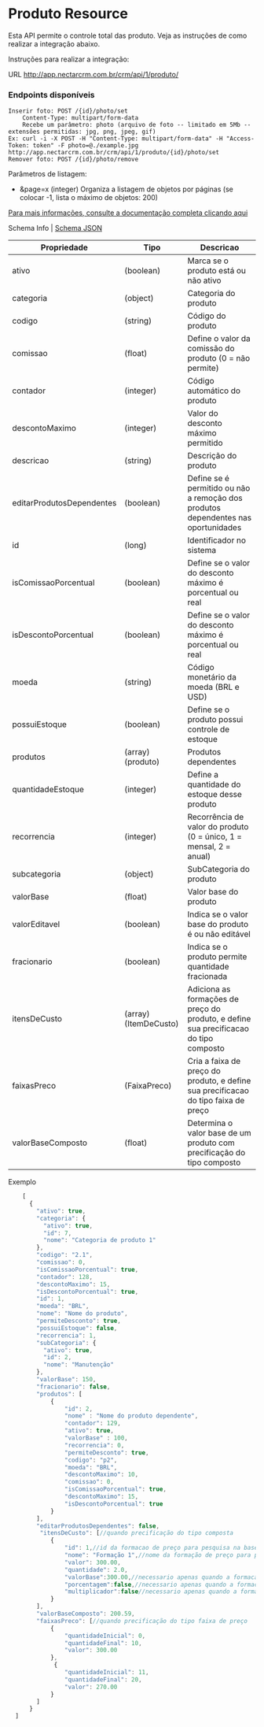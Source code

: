 # Produto Resource

Esta API permite o controle total das produto. Veja as instruções de como realizar a integração abaixo.

Instruções para realizar a integração:

URL
http://app.nectarcrm.com.br/crm/api/1/produto/

### Endpoints disponíveis
    Inserir foto: POST /{id}/photo/set
        Content-Type: multipart/form-data
        Recebe um parâmetro: photo (arquivo de foto -- limitado em 5Mb -- extensões permitidas: jpg, png, jpeg, gif)
    Ex: curl -i -X POST -H "Content-Type: multipart/form-data" -H "Access-Token: token" -F photo=@./example.jpg  http://app.nectarcrm.com.br/crm/api/1/produto/{id}/photo/set
    Remover foto: POST /{id}/photo/remove

Parâmetros de listagem:
* &page=x (integer) Organiza a listagem de objetos por páginas (se colocar -1, lista o máximo de objetos: 200)

[Para mais informações, consulte a documentação completa clicando aqui](http://docs.nectarcrm.apiary.io)

Schema Info | [Schema JSON](schema.json)

Propriedade | Tipo | Descricao
------------ | ------------- | -------------
ativo | (boolean) | Marca se o produto está ou não ativo
categoria | (object) | Categoria do produto
codigo | (string) | Código do produto
comissao | (float) | Define o valor da comissão do produto (0 = não permite)
contador | (integer) | Código automático do produto
descontoMaximo | (integer) | Valor do desconto máximo permitido
descricao | (string) | Descrição do produto
editarProdutosDependentes | (boolean) | Define se é permitido ou não a remoção dos produtos dependentes nas oportunidades
id | (long) | Identificador no sistema
isComissaoPorcentual | (boolean) | Define se o valor do desconto máximo é porcentual ou real
isDescontoPorcentual | (boolean) | Define se o valor do desconto máximo é porcentual ou real
moeda | (string) | Código monetário da moeda (BRL e USD)
possuiEstoque | (boolean) | Define se o produto possui controle de estoque
produtos | (array)(produto) | Produtos dependentes
quantidadeEstoque | (integer) | Define a quantidade do estoque desse produto
recorrencia | (integer) | Recorrência de valor do produto (0 = único, 1 = mensal, 2 = anual)
subcategoria | (object) | SubCategoria do produto
valorBase | (float) | Valor base do produto
valorEditavel | (boolean) | Indica se o valor base do produto é ou não editável
fracionario | (boolean) | Indica se o produto permite quantidade fracionada
itensDeCusto | (array)(ItemDeCusto) | Adiciona as formações de preço do produto, e define sua precificacao do tipo composto
faixasPreco | (FaixaPreco) | Cria a faixa de preço do produto, e define sua precificacao do tipo faixa de preço
valorBaseComposto | (float) | Determina o valor base de um produto com precificação do tipo composto

Exemplo
```js
    [
      {
        "ativo": true,
        "categoria": {
          "ativo": true,
          "id": 7,
          "nome": "Categoria de produto 1"
        },
        "codigo": "2.1",
        "comissao": 0,
        "isComissaoPorcentual": true,
        "contador": 128,
        "descontoMaximo": 15,
        "isDescontoPorcentual": true,
        "id": 1,
        "moeda": "BRL",
        "nome": "Nome do produto",
        "permiteDesconto": true,
        "possuiEstoque": false,
        "recorrencia": 1,
        "subCategoria": {
          "ativo": true,
          "id": 2,
          "nome": "Manutenção"
        },
        "valorBase": 150,
        "fracionario": false,
        "produtos": [
            {
                "id": 2,
                "nome" : "Nome do produto dependente",
                "contador": 129,
                "ativo": true,
                "valorBase" : 100,
                "recorrencia": 0,
                "permiteDesconto": true,
                "codigo": "p2",
                "moeda": "BRL",
                "descontoMaximo": 10,
                "comissao": 0,
                "isComissaoPorcentual": true,
                "descontoMaximo": 15,
                "isDescontoPorcentual": true
            }
        ],
        "editarProdutosDependentes": false,
         "itensDeCusto": [//quando precificação do tipo composta
            {
                "id": 1,//id da formacao de preço para pesquisa na base
                "nome": "Formação 1",//nome da formação de preço para pesquisa na base
                "valor": 300.00,
                "quantidade": 2.0,
                "valorBase":300.00,//necessario apenas quando a formacao de preço nao for encontrada na base, será criada.
                "porcentagem":false,//necessario apenas quando a formacao de preço nao for encontrada na base, será criada.
                "multiplicador":false//necessario apenas quando a formacao de preço nao for encontrada na base, será criada.
            }
        ],
        "valorBaseComposto": 200.59,
        "faixasPreco": [//quando precificação do tipo faixa de preço
            {
                "quantidadeInicial": 0,
                "quantidadeFinal": 10,
                "valor": 300.00
            },
             {
                "quantidadeInicial": 11,
                "quantidadeFinal": 20,
                "valor": 270.00
            }
        ]
      }
  ]
```
